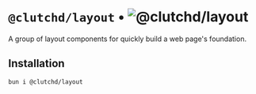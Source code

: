 # `@clutchd/layout` • ![@clutchd/layout](https://img.shields.io/bundlejs/size/@clutchd/layout)

A group of layout components for quickly build a web page's foundation.

## Installation

```sh
bun i @clutchd/layout
```
